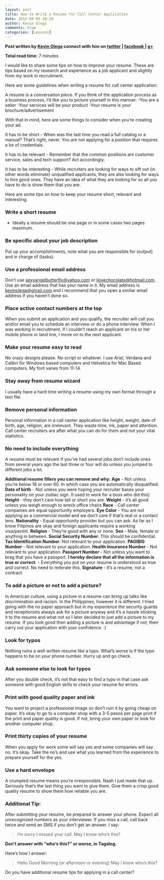 ```yaml
---
layout: post
title: How to Write a Resume for Call Center Application
date: 2012-08-09 20:29
author: Kevin Olega
comments: true
categories: [Lessons]
---
```

<strong>Post written by <a href="http://kevinolega.com/">Kevin Olega</a> connect with him on <a href="http://twitter.com/kevinolega">twitter</a> | <a href="http://www.facebook.com/profile.php?id=100003220910840">facebook </a>| <a href="https://plus.google.com/107007774605671245935/posts">g+</a></strong>

<strong>Total read time:</strong> 7 minutes

I would like to share some tips on how to improve your resume. These are tips based on my research and experience as a job applicant and slightly from my work in recruitment.

Here are some guidelines when writing a resume for call center application:

A resume is a conversation piece. If you think of the application process as a business process, I’d like you to picture yourself in this manner:
-You are a seller
-Your services will be your product
-Your resume is your brochure/advertisement

With that in mind, here are some things to consider when you’re creating your ad.

It has to be short - When was the last time you read a full catalog or a manual? That’s right, never. You are not applying for a position that requires a lot of credentials.

It has to be relevant - Remember that the common positions are customer service, sales and tech support? Act accordingly.

It has to be interesting - While recruiters are looking for ways to sift out (in other words eliminate) unqualified applicants, they are also looking for ways to hire good ones. They have an idea of what they are looking for so all you have to do is show them that you are.

Here are some tips on how to keep your resume short, relevant and interesting.

<h3>Write a short resume</h3>

<ul>
<li>Ideally a resume should be one page or in some cases two pages maximum.</li>
</ul>

<h3>Be specific about your job description</h3>

Put up your accomplishments, note what you are responsible for (output) and in charge of (tasks).

<h3>Use a professional email address</h3>

Don’t use sexyangelbutterfly@yahoo.com or ilovechocolate@hotmail.com. Use an email address that has your name in it. My email address is kevinolega@gmail.com and I recommend that you open a similar email address if you haven’t done so.

<h3>Place active contact numbers at the top</h3>

When you submit an application and you qualify, the recruiter will call you and/or email you to schedule an interview or do a phone interview. When I was working in recruitment, if I couldn’t reach an applicant on his or her mobile phone or land line, I move on to the next applicant.

<h3>Make your resume easy to read</h3>

No crazy designs please. No script or whatever. I use Arial, Verdana and Calibri for Windows based computers and Helvetica for Mac Based computers. My font varies from 11-14.

<h3>Stay away from resume wizard</h3>

I usually have a hard time writing a resume using my own format through a text file.

<h3>Remove personal information</h3>

Personal information in a call center application like height, weight, date of birth, age, religion, are irrelevant. They waste time, ink, paper and attention. Call center recruiters are after what you can do for them and not your vital statistics.

<h3>No need to include everything</h3>

A resume must be relevant if you’ve had several jobs don’t include ones from several years ago the last three or four will do unless you jumped to different jobs a lot.
<strong></strong>

<strong>Additional resume fillers you can remove and why:</strong>
<strong>Age</strong> - Not unless you’re below 18 or over 60. In which case you are automatically disqualified.
<strong>Date of birth</strong> - Not unless you were hoping your recruiter bases your personality on your zodiac sign. (I used to work for a boss who did this)
<strong>Height</strong> - they don’t care how tall or short you are.
<strong>Weight</strong> - it’s all good unless you weigh enough to wreck office chairs
<strong>Race</strong> - Call center companies are equal opportunity employers.
<strong>Eye Color</strong> - You are not applying as a commercial model and we don’t care if that’s real or a contact lens.
<strong>Nationality</strong> - Equal opportunity provider but you can ask. As far as I know Filipinos are okay and foreign applicants require a working visa/permit.
<strong>Religion</strong> - They’re good with any or none.
<strong>Sex</strong> - Male, female or anything in between.
<strong>Social Security Number</strong>: This should be confidential.
<strong>Tax Identification Number</strong>: Not relevant to your application.
<strong>PAGIBIG Number</strong> - Not relevant to your application.
<strong>Health Insurance Number</strong> - Not relevant to your application.
<strong>Passport Number</strong> - Not unless you want to brag that you have a passport.
<strong>I hereby declare that all the information is true or correct</strong>. - Everything you put on your resume is understood as true and correct. No need to reiterate this.
<strong>Signature</strong> - It’s a resume, not a contract.

<h3>To add a picture or not to add a picture?</h3>

In American culture, using a picture in a resume can bring up talks like discrimination and racism. In the Philippines, however it is different. I tried going with the no paper approach but in my experience the security guards and receptionists always ask for a picture anyway and it’s a hassle sticking it to the resume and what not so I later decided to just add a picture to my resume. If you look good then adding a picture is and advantage if not, then carry out your application with your confidence. :)

<h3>Look for typos</h3>

Nothing ruins a well written resume like a typo. What’s worse is if the typo happens to be on your phone number. Hurry up and go check.

<h3>Ask someone else to look for typos</h3>

After you double check, it’s not that easy to find a typo in that case ask someone with good English skills to check your resume for errors.

<h3>Print with good quality paper and ink</h3>

You want to project a professional image so don’t ruin it by going cheap on paper. It’s okay to go to a computer shop with a 3-5 pesos per page print if the print and paper quality is good. If not, bring your own paper or look for another computer shop.

<h3>Print thirty copies of your resume</h3>

When you apply for work some will say yes and some companies will say no. It’s okay. Take the no’s and use what you learned from the experience to prepare yourself for the yes.

<h3>Use a hard envelope</h3>

A crumpled resume means you’re irresponsible. Naah I just made that up. Seriously that’s the last thing you want to give them. Give them a crisp good quality resume to show them how reliable you are.

<h3>Additional Tip:</h3>

After submitting your resume, be prepared to answer your phone. Expect all unrecognized numbers as your interviewer. If you miss a call, call back twice and send an SMS if you don’t get an answer. I say:

<blockquote>I’m sorry I missed your call. May I know who’s this?</blockquote>

<strong>Don’t answer with “who’s this?” or worse, in Tagalog.</strong>

Here’s how I answer:

<blockquote>Hello Good Morning (or afternoon or evening) May I know who’s this?</blockquote>

Do you have additional resume tips for applying in a call center?
